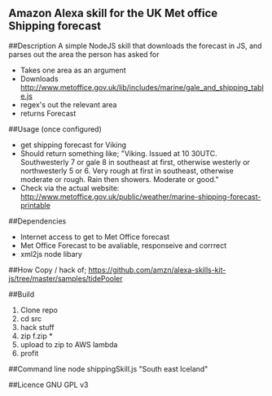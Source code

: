 Amazon Alexa skill for the UK Met office Shipping forecast
----------------------------------------------------------

##Description
A simple NodeJS skill that downloads the forecast in JS, and parses out the area the person has asked for

* Takes one area as an argument
* Downloads http://www.metoffice.gov.uk/lib/includes/marine/gale_and_shipping_table.js
* regex's out the relevant area
* returns Forecast

##Usage (once configured)
* get shipping forecast for Viking
* Should return something like; "Viking.  Issued at 10 30UTC.  Southwesterly 7 or gale 8 in southeast at first, otherwise westerly or northwesterly 5 or 6.  Very rough at first in southeast, otherwise moderate or rough.  Rain then showers.  Moderate or good." 
* Check via the actual website: http://www.metoffice.gov.uk/public/weather/marine-shipping-forecast-printable

##Dependencies
* Internet access to get to Met Office forecast
* Met Office Forecast to be avaliable, responseive and corrrect
* xml2js node libary

##How
Copy / hack of; https://github.com/amzn/alexa-skills-kit-js/tree/master/samples/tidePooler

##Build
1. Clone repo
2. cd src
3. hack stuff
4. zip f.zip *
5. upload to zip to AWS lambda
6. profit

##Command line
node shippingSkill.js "South east Iceland"

##Licence
GNU GPL v3
